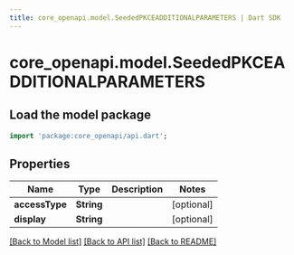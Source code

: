 ```yaml
---
title: core_openapi.model.SeededPKCEADDITIONALPARAMETERS | Dart SDK
---
```


# core_openapi.model.SeededPKCEADDITIONALPARAMETERS

## Load the model package
```dart
import 'package:core_openapi/api.dart';
```

## Properties
Name | Type | Description | Notes
------------ | ------------- | ------------- | -------------
**accessType** | **String** |  | [optional] 
**display** | **String** |  | [optional] 

[[Back to Model list]](../README.md#documentation-for-models) [[Back to API list]](../README.md#documentation-for-api-endpoints) [[Back to README]](../README.md)


